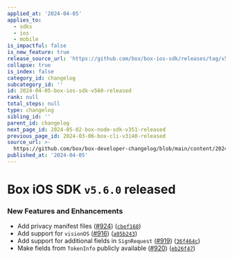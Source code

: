 ```yaml
---
applied_at: '2024-04-05'
applies_to:
  - sdks
  - ios
  - mobile
is_impactful: false
is_new_feature: true
release_source_url: 'https://github.com/box/box-ios-sdk/releases/tag/v5.6.0'
collapse: true
is_index: false
category_id: changelog
subcategory_id: ''
id: 2024-04-05-box-ios-sdk-v560-released
rank: null
total_steps: null
type: changelog
sibling_id: ''
parent_id: changelog
next_page_id: 2024-05-02-box-node-sdk-v351-released
previous_page_id: 2024-03-06-box-cli-v3140-released
source_url: >-
  https://github.com/box/box-developer-changelog/blob/main/content/2024/04-05-box-ios-sdk-v560-released.md
published_at: '2024-04-05'
---
```

# Box iOS SDK `v5.6.0` released

### New Features and Enhancements

* Add privacy manifest files ([#924][1]) ([`cbef168`][2])
* Add support for `visionOS` ([#916][3]) ([`a05b243`][4])
* Add support for additional fields in `SignRequest` ([#919][5]) ([`36f464c`][6])
* Make fields from `TokenInfo` publicly available ([#920][7]) ([`eb26f47`][8])

[1]: https://github.com/box/box-ios-sdk/issues/924

[2]: https://github.com/box/box-ios-sdk/commit/cbef168bb872941899be26116c647ac29f5dd44b

[3]: https://github.com/box/box-ios-sdk/issues/916

[4]: https://github.com/box/box-ios-sdk/commit/a05b2433f1b2d0c1ec72f946e0706d03a4548703

[5]: https://github.com/box/box-ios-sdk/issues/919

[6]: https://github.com/box/box-ios-sdk/commit/36f464c23a161f5d0fcc6858c3615d884ce8ee07

[7]: https://github.com/box/box-ios-sdk/issues/920

[8]: https://github.com/box/box-ios-sdk/commit/eb26f47bbde6749f44f149e95b3610e41c16d2f2
